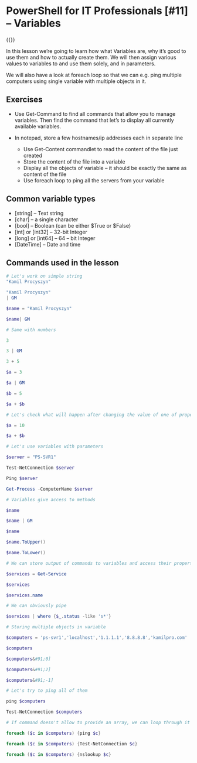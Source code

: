 # PowerShell for IT Professionals [#11] – Variables

{{<youtube CfCySkaJDJ0>}}

In this lesson we&#8217;re going to learn how what Variables are, why it&#8217;s good to use them and how to actually create them. We will then assign various values to variables to and use them solely, and in parameters.

We will also have a look at foreach loop so that we can e.g. ping multiple computers using single variable with multiple objects in it.

## Exercises

  * Use Get-Command to find all commands that allow you to manage variables. Then find the command that let&#8217;s to display all currently available variables.

  * In notepad, store a few hostnames/ip addresses each in separate line
      * Use Get-Content commandlet to read the content of the file just created
      * Store the content of the file into a variable
      * Display all the objects of variable &#8211; it should be exactly the same as content of the file
      * Use foreach loop to ping all the servers from your variable

## Common variable types

  * [string] – Text string 
  * [char] – a single character 
  * [bool] – Boolean (can be either $True or $False) 
  * [int] or [int32] – 32-bit Integer 
  * [long] or [int64] – 64 – bit Integer 
  * [DateTime] – Date and time

## Commands used in the lesson

```powershell
# Let's work on simple string
"Kamil Procyszyn" 

"Kamil Procyszyn" 
| GM

$name = "Kamil Procyszyn"

$name| GM

# Same with numbers

3 

3 | GM

3 + 5

$a = 3

$a | GM

$b = 5

$a + $b

# Let's check what will happen after changing the value of one of properties

$a = 10

$a + $b

# Let's use variables with parameters

$server = "PS-SVR1"

Test-NetConnection $server

Ping $server

Get-Process -ComputerName $server

# Variables give access to methods

$name

$name | GM

$name

$name.ToUpper()

$name.ToLower()

# We can store output of commands to variables and access their properties

$services = Get-Service

$services

$services.name

# We can obviously pipe

$services | where {$_.status -like 's*'}

# Storing multiple objects in variable

$computers = 'ps-svr1','localhost','1.1.1.1','8.8.8.8','kamilpro.com'

$computers

$computers&#91;0]

$computers&#91;2]

$computers&#91;-1]

# Let's try to ping all of them

ping $computers

Test-NetConnection $computers

# If command doesn't allow to provide an array, we can loop through it

foreach ($c in $computers) {ping $c}

foreach ($c in $computers) {Test-NetConnection $c}

foreach ($c in $computers) {nslookup $c}
```

